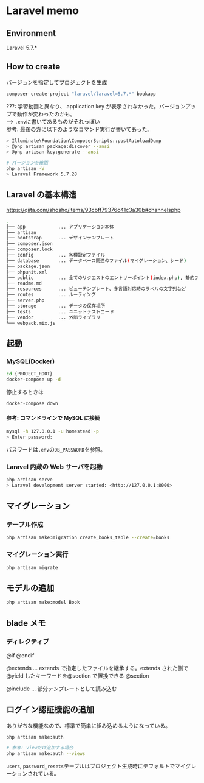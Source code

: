 # Laravel memo

## Environment

Laravel 5.7.\*

## How to create

バージョンを指定してプロジェクトを生成

```sh
composer create-project "laravel/laravel=5.7.*" bookapp
```

???: 学習動画と異なり、 application key が表示されなかった。バージョンアップで動作が変わったのかも。  
--> `.env`に書いてあるものがそれっぽい    
参考: 最後の方に以下のようなコマンド実行が書いてあった。

```sh
> Illuminate\Foundation\ComposerScripts::postAutoloadDump
> @php artisan package:discover --ansi
> @php artisan key:generate --ansi
```

```sh
# バージョンを確認
php artisan -V
> Laravel Framework 5.7.28
```

## Laravel の基本構造

https://qiita.com/shosho/items/93cbff79376c41c3a30b#channelsphp

```sh
.
├── app            ... アプリケーション本体
├── artisan
├── bootstrap      ... デザインテンプレート
├── composer.json
├── composer.lock
├── config         ... 各種設定ファイル
├── database       ... データベース関連のファイル(マイグレーション、シード)
├── package.json
├── phpunit.xml
├── public         ... 全てのリクエストのエントリーポイント(index.php), 静的ファイル(css, js, 画像, faviconなど), レイアウトファイル
├── readme.md
├── resources      ... ビューテンプレート、多言語対応時のラベルの文字列など
├── routes         ... ルーティング
├── server.php
├── storage        ... データの保存場所
├── tests          ... ユニットテストコード
├── vendor         ... 外部ライブラリ
└── webpack.mix.js
```

## 起動

### MySQL(Docker)

```sh
cd {PROJECT_ROOT}
docker-compose up -d
```

停止するときは

```sh
docker-compose down
```

#### 参考: コマンドラインで MySQL に接続

```sh
mysql -h 127.0.0.1 -u homestead -p
> Enter password:
```

パスワードは`.env`の`DB_PASSWORD`を参照。

### Laravel 内蔵の Web サーバを起動

```sh
php artisan serve
> Laravel development server started: <http://127.0.0.1:8000>
```

## マイグレーション

### テーブル作成

```sh
php artisan make:migration create_books_table --create=books
```

### マイグレーション実行

```sh
php artisan migrate
```

## モデルの追加

```sh
php artisan make:model Book
```

## blade メモ

### ディレクティブ

@if
@endif

@extends ... extends で指定したファイルを継承する。extends された側で@yield したキーワードを@section で置換できる
@section

@include ... 部分テンプレートとして読み込む

## ログイン認証機能の追加

ありがちな機能なので、標準で簡単に組み込めるようになっている。

```sh
php artisan make:auth

# 参考: viewだけ追加する場合
php artisan make:auth --views
```

`users`, `password_resets`テーブルはプロジェクト生成時にデフォルトでマイグレーションされている。
